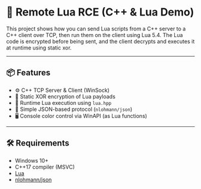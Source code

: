 # 🧠 Remote Lua RCE (C++ & Lua Demo)
This project shows how you can send Lua scripts from a C++ server to a C++ client over TCP, then run them on the client using Lua 5.4. The Lua code is encrypted before being sent, and the client decrypts and executes it at runtime using static xor.

---

## 📦 Features
- ⚙️ C++ TCP Server & Client (WinSock)
- 🔐 Static XOR encryption of Lua payloads
- 📜 Runtime Lua execution using `lua.hpp`
- 📡 Simple JSON-based protocol (`nlohmann/json`)
- 🖥️ Console color control via WinAPI (as Lua functions)

---

## 🛠️ Requirements
- Windows 10+
- C++17 compiler (MSVC)
- [Lua](https://github.com/alain-riedinger/lua54)
- [nlohmann/json](https://github.com/nlohmann/json)
